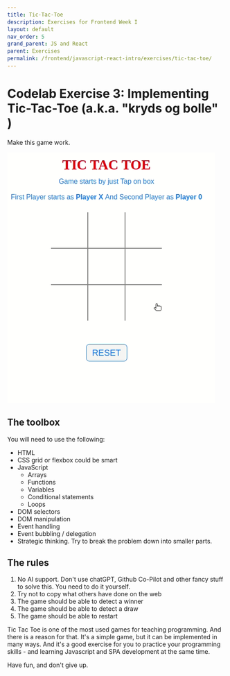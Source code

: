 ```yaml
---
title: Tic-Tac-Toe
description: Exercises for Frontend Week I
layout: default
nav_order: 5
grand_parent: JS and React
parent: Exercises
permalink: /frontend/javascript-react-intro/exercises/tic-tac-toe/
---
```


# Codelab Exercise 3: Implementing Tic-Tac-Toe (a.k.a. "kryds og bolle" )

Make this game work.

![Tic Tac Toe](./images/tic-tac-toe.gif)

## The toolbox

You will need to use the following:

- HTML
- CSS grid or flexbox could be smart
- JavaScript
  - Arrays
  - Functions
  - Variables
  - Conditional statements
  - Loops
- DOM selectors
- DOM manipulation
- Event handling
- Event bubbling / delegation
- Strategic thinking. Try to break the problem down into smaller parts.

## The rules

1. No AI support. Don't use chatGPT, Github Co-Pilot and other fancy stuff to solve this. You need to do it yourself.
2. Try not to copy what others have done on the web
3. The game should be able to detect a winner
4. The game should be able to detect a draw
5. The game should be able to restart

Tic Tac Toe is one of the most used games for teaching programming. And there is a reason for that. It's a simple game, but it can be implemented in many ways. And it's a good exercise for you to practice your programming skills - and learning Javascript and SPA development at the same time.

Have fun, and don't give up.
